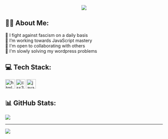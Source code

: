 <div align="center">
  <img src="https://pbs.twimg.com/profile_banners/980079623852773377/1693009945/1500x500"/>
</div>

## 🧝🏾 About Me:
🥊  I fight against fascism on a daily basis<br>
🌱  I’m working towards JavaScript mastery<br>
🤝  I'm open to collaborating with others<br>
💬  I'm slowly solving my wordpress problems<br>


## 💻 Tech Stack:
<div>
  <img src="https://cdn.jsdelivr.net/gh/devicons/devicon/icons/html5/html5-original.svg" width="auto" height="30" alt="html5 logo"/>
  <img src="https://cdn.jsdelivr.net/gh/devicons/devicon/icons/css3/css3-original.svg" width="auto" height="30" alt="css3 logo"/>
  <img src="https://cdn.jsdelivr.net/gh/devicons/devicon/icons/javascript/javascript-original.svg" width="auto" height="30" alt="javascript logo"/>
  <!--<img src="https://pngimg.com/uploads/php/php_PNG10.png" height="36" alt="php logo"/>
  <img width="12" />
  <img src="https://cdn.jsdelivr.net/gh/devicons/devicon/icons/python/python-original.svg" height="34" alt="react logo"/>
  <img width="14" />
  <img src="https://cdn.jsdelivr.net/gh/devicons/devicon/icons/react/react-original.svg" height="30" alt="react logo"/>
  <img width="12" />-->
</div>

## 📊 GitHub Stats:
<!--![](https://github-readme-stats.vercel.app/api?username=43kNot&theme=dark&hide_border=false&include_all_commits=false&count_private=false)<br/>-->
<!--![](https://github-readme-streak-stats.herokuapp.com/?user=43kNot&theme=dark&hide_border=false)<br/>-->
![](https://github-readme-stats.vercel.app/api/top-langs/?username=43kNot&theme=dark&hide_border=false&include_all_commits=false&count_private=false&layout=compact)

<!--## 💰 Show Support!
[![BuyMeACoffee](https://img.shields.io/badge/Buy%20Me%20a%20Coffee-ffdd00?style=for-the-badge&logo=buy-me-a-coffee&logoColor=black)](https://buymeacoffee.com/mecdot) -->

  ---
[![](https://visitcount.itsvg.in/api?id=43kNot&icon=5&color=12)](https://visitcount.itsvg.in)
<!-- 43kNot 2024 -->
